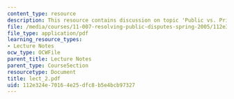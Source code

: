 ```yaml
---
content_type: resource
description: This resource contains discussion on topic 'Public vs. Private'.
file: /media/courses/11-007-resolving-public-disputes-spring-2005/112e324e70164e25dfc8b5e4bcb97327_lect_2.pdf
file_type: application/pdf
learning_resource_types:
- Lecture Notes
ocw_type: OCWFile
parent_title: Lecture Notes
parent_type: CourseSection
resourcetype: Document
title: lect_2.pdf
uid: 112e324e-7016-4e25-dfc8-b5e4bcb97327
---
```

